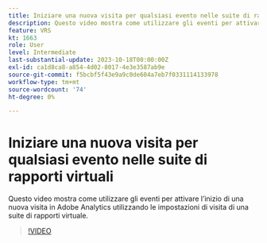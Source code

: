 ```yaml
---
title: Iniziare una nuova visita per qualsiasi evento nelle suite di rapporti virtuali
description: Questo video mostra come utilizzare gli eventi per attivare l’inizio di una nuova visita in Adobe Analytics utilizzando le impostazioni di visita di una suite di rapporti virtuale.
feature: VRS
kt: 1663
role: User
level: Intermediate
last-substantial-update: 2023-10-18T00:00:00Z
exl-id: ca1d8ca8-a854-4d02-8017-4e3e3587ab9e
source-git-commit: f5bcbf5f43e9a9c0de604a7eb7f0331114133978
workflow-type: tm+mt
source-wordcount: '74'
ht-degree: 0%

---
```


# Iniziare una nuova visita per qualsiasi evento nelle suite di rapporti virtuali

Questo video mostra come utilizzare gli eventi per attivare l’inizio di una nuova visita in Adobe Analytics utilizzando le impostazioni di visita di una suite di rapporti virtuale.

>[!VIDEO](https://video.tv.adobe.com/v/23129/?quality=12&learn=on)
